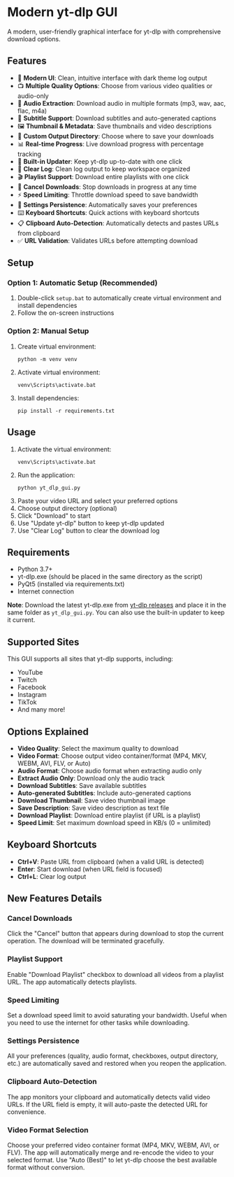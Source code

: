 # Modern yt-dlp GUI

A modern, user-friendly graphical interface for yt-dlp with comprehensive download options.

## Features

- 🎯 **Modern UI**: Clean, intuitive interface with dark theme log output
- 📺 **Multiple Quality Options**: Choose from various video qualities or audio-only
- 🎵 **Audio Extraction**: Download audio in multiple formats (mp3, wav, aac, flac, m4a)
- 📝 **Subtitle Support**: Download subtitles and auto-generated captions
- 🖼️ **Thumbnail & Metadata**: Save thumbnails and video descriptions
- 📁 **Custom Output Directory**: Choose where to save your downloads
- 📊 **Real-time Progress**: Live download progress with percentage tracking
- 🔄 **Built-in Updater**: Keep yt-dlp up-to-date with one click
- 🧹 **Clear Log**: Clean log output to keep workspace organized
- 🎬 **Playlist Support**: Download entire playlists with one click
- 🛑 **Cancel Downloads**: Stop downloads in progress at any time
- ⚡ **Speed Limiting**: Throttle download speed to save bandwidth
- 💾 **Settings Persistence**: Automatically saves your preferences
- ⌨️ **Keyboard Shortcuts**: Quick actions with keyboard shortcuts
- 📋 **Clipboard Auto-Detection**: Automatically detects and pastes URLs from clipboard
- ✅ **URL Validation**: Validates URLs before attempting download

## Setup

### Option 1: Automatic Setup (Recommended)
1. Double-click `setup.bat` to automatically create virtual environment and install dependencies
2. Follow the on-screen instructions

### Option 2: Manual Setup
1. Create virtual environment:
   ```
   python -m venv venv
   ```
2. Activate virtual environment:
   ```
   venv\Scripts\activate.bat
   ```
3. Install dependencies:
   ```
   pip install -r requirements.txt
   ```

## Usage

1. Activate the virtual environment:
   ```
   venv\Scripts\activate.bat
   ```
2. Run the application:
   ```
   python yt_dlp_gui.py
   ```
3. Paste your video URL and select your preferred options
4. Choose output directory (optional)
5. Click "Download" to start
6. Use "Update yt-dlp" button to keep yt-dlp updated
7. Use "Clear Log" button to clear the download log

## Requirements

- Python 3.7+
- yt-dlp.exe (should be placed in the same directory as the script)
- PyQt5 (installed via requirements.txt)
- Internet connection

**Note**: Download the latest yt-dlp.exe from [yt-dlp releases](https://github.com/yt-dlp/yt-dlp/releases) and place it in the same folder as `yt_dlp_gui.py`. You can also use the built-in updater to keep it current.

## Supported Sites

This GUI supports all sites that yt-dlp supports, including:
- YouTube
- Twitch
- Facebook
- Instagram
- TikTok
- And many more!

## Options Explained

- **Video Quality**: Select the maximum quality to download
- **Video Format**: Choose output video container/format (MP4, MKV, WEBM, AVI, FLV, or Auto)
- **Audio Format**: Choose audio format when extracting audio only
- **Extract Audio Only**: Download only the audio track
- **Download Subtitles**: Save available subtitles
- **Auto-generated Subtitles**: Include auto-generated captions
- **Download Thumbnail**: Save video thumbnail image
- **Save Description**: Save video description as text file
- **Download Playlist**: Download entire playlist (if URL is a playlist)
- **Speed Limit**: Set maximum download speed in KB/s (0 = unlimited)

## Keyboard Shortcuts

- **Ctrl+V**: Paste URL from clipboard (when a valid URL is detected)
- **Enter**: Start download (when URL field is focused)
- **Ctrl+L**: Clear log output

## New Features Details

### Cancel Downloads
Click the "Cancel" button that appears during download to stop the current operation. The download will be terminated gracefully.

### Playlist Support
Enable "Download Playlist" checkbox to download all videos from a playlist URL. The app automatically detects playlists.

### Speed Limiting
Set a download speed limit to avoid saturating your bandwidth. Useful when you need to use the internet for other tasks while downloading.

### Settings Persistence
All your preferences (quality, audio format, checkboxes, output directory, etc.) are automatically saved and restored when you reopen the application.

### Clipboard Auto-Detection
The app monitors your clipboard and automatically detects valid video URLs. If the URL field is empty, it will auto-paste the detected URL for convenience.

### Video Format Selection
Choose your preferred video container format (MP4, MKV, WEBM, AVI, or FLV). The app will automatically merge and re-encode the video to your selected format. Use "Auto (Best)" to let yt-dlp choose the best available format without conversion.
